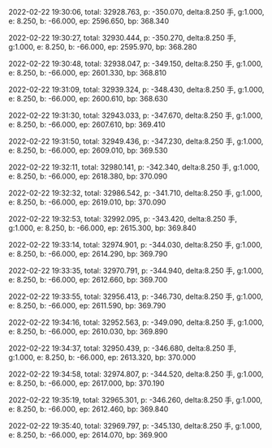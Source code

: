 2022-02-22 19:30:06, total: 32928.763, p: -350.070, delta:8.250 手, g:1.000, e: 8.250, b: -66.000, ep: 2596.650, bp: 368.340

2022-02-22 19:30:27, total: 32930.444, p: -350.270, delta:8.250 手, g:1.000, e: 8.250, b: -66.000, ep: 2595.970, bp: 368.280

2022-02-22 19:30:48, total: 32938.047, p: -349.150, delta:8.250 手, g:1.000, e: 8.250, b: -66.000, ep: 2601.330, bp: 368.810

2022-02-22 19:31:09, total: 32939.324, p: -348.430, delta:8.250 手, g:1.000, e: 8.250, b: -66.000, ep: 2600.610, bp: 368.630

2022-02-22 19:31:30, total: 32943.033, p: -347.670, delta:8.250 手, g:1.000, e: 8.250, b: -66.000, ep: 2607.610, bp: 369.410

2022-02-22 19:31:50, total: 32949.436, p: -347.230, delta:8.250 手, g:1.000, e: 8.250, b: -66.000, ep: 2609.010, bp: 369.530

2022-02-22 19:32:11, total: 32980.141, p: -342.340, delta:8.250 手, g:1.000, e: 8.250, b: -66.000, ep: 2618.380, bp: 370.090

2022-02-22 19:32:32, total: 32986.542, p: -341.710, delta:8.250 手, g:1.000, e: 8.250, b: -66.000, ep: 2619.010, bp: 370.090

2022-02-22 19:32:53, total: 32992.095, p: -343.420, delta:8.250 手, g:1.000, e: 8.250, b: -66.000, ep: 2615.300, bp: 369.840

2022-02-22 19:33:14, total: 32974.901, p: -344.030, delta:8.250 手, g:1.000, e: 8.250, b: -66.000, ep: 2614.290, bp: 369.790

2022-02-22 19:33:35, total: 32970.791, p: -344.940, delta:8.250 手, g:1.000, e: 8.250, b: -66.000, ep: 2612.660, bp: 369.700

2022-02-22 19:33:55, total: 32956.413, p: -346.730, delta:8.250 手, g:1.000, e: 8.250, b: -66.000, ep: 2611.590, bp: 369.790

2022-02-22 19:34:16, total: 32952.563, p: -349.090, delta:8.250 手, g:1.000, e: 8.250, b: -66.000, ep: 2610.030, bp: 369.890

2022-02-22 19:34:37, total: 32950.439, p: -346.680, delta:8.250 手, g:1.000, e: 8.250, b: -66.000, ep: 2613.320, bp: 370.000

2022-02-22 19:34:58, total: 32974.807, p: -344.520, delta:8.250 手, g:1.000, e: 8.250, b: -66.000, ep: 2617.000, bp: 370.190

2022-02-22 19:35:19, total: 32965.301, p: -346.260, delta:8.250 手, g:1.000, e: 8.250, b: -66.000, ep: 2612.460, bp: 369.840

2022-02-22 19:35:40, total: 32969.797, p: -345.130, delta:8.250 手, g:1.000, e: 8.250, b: -66.000, ep: 2614.070, bp: 369.900